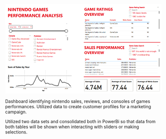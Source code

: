 ![Dashboard Preview](nintendo-kpi-dashboard-v2.png)

Dashboard identifying nintendo sales, reviews, and consoles of games performances. Utilized data to create customer profiles for a marketing campaign.

Utilized two data sets and consolidated both in PowerBi so that data from both tables will be shown when interacting with sliders or making selections.
